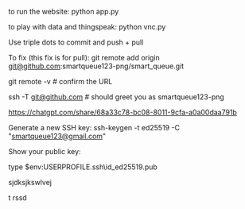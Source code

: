 to run the website: python app.py

to play with data and thingspeak: python vnc.py 



Use triple dots to commit and push + pull



To fix (this fix is for pull):
git remote add origin git@github.com:smartqueue123-png/smart_queue.git

git remote -v           # confirm the URL

ssh -T git@github.com   # should greet you as smartqueue123-png

https://chatgpt.com/share/68a33c78-bc08-8011-9cfa-a0a00daa791b 



Generate a new SSH key:
ssh-keygen -t ed25519 -C "smartqueue123@gmail.com"

Show your public key:

type $env:USERPROFILE\.ssh\id_ed25519.pub

sjdksjkswlvej

t
rssd
